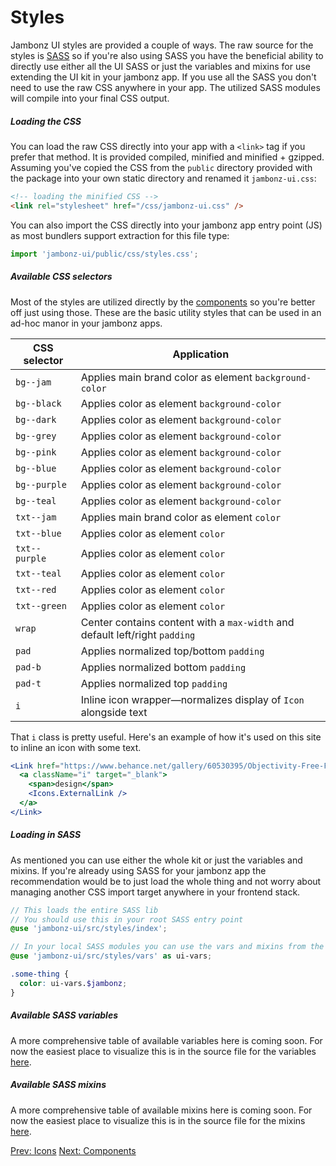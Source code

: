 # Styles

Jambonz UI styles are provided a couple of ways. The raw source for the styles is [SASS](https://sass-lang.com/) so if you're also using SASS you have the beneficial ability to directly use either all the UI SASS or just the variables and mixins for use extending the UI kit in your jambonz app. If you use all the SASS you don't need to use the raw CSS anywhere in your app. The utilized SASS modules will compile into your final CSS output.

##### Loading the CSS

You can load the raw CSS directly into your app with a `<link>` tag if you prefer that method. It is provided compiled, minified and minified + gzipped. Assuming you've copied the CSS from the `public` directory provided with the package into your own static directory and renamed it `jambonz-ui.css`:

```html
<!-- loading the minified CSS -->
<link rel="stylesheet" href="/css/jambonz-ui.css" />
```

You can also import the CSS directly into your jambonz app entry point (JS) as most bundlers support extraction for this file type:

```js
import 'jambonz-ui/public/css/styles.css';
```

##### Available CSS selectors

Most of the styles are utilized directly by the [components](/dacs/jambonz-ui/components/) so you're better off just using those. These are the basic utility styles that can be used in an ad-hoc manor in your jambonz apps.

| CSS selector | Application |
|--------------|-------------|
| `bg--jam` | Applies main brand color as element `background-color` |
| `bg--black` | Applies color as element `background-color` |
| `bg--dark` | Applies color as element `background-color` |
| `bg--grey` | Applies color as element `background-color` |
| `bg--pink` | Applies color as element `background-color` |
| `bg--blue` | Applies color as element `background-color` |
| `bg--purple` | Applies color as element `background-color` |
| `bg--teal` | Applies color as element `background-color` |
| `txt--jam` | Applies main brand color as element `color` |
| `txt--blue` | Applies color as element `color` |
| `txt--purple` | Applies color as element `color` |
| `txt--teal` | Applies color as element `color` |
| `txt--red` | Applies color as element `color` |
| `txt--green` | Applies color as element `color` |
| `wrap` | Center contains content with a `max-width` and default left/right `padding` |
| `pad` | Applies normalized top/bottom `padding` |
| `pad-b` | Applies normalized bottom `padding` |
| `pad-t` | Applies normalized top `padding` |
| `i` | Inline icon wrapper—normalizes display of `Icon` alongside text |

That `i` class is pretty useful. Here's an example of how it's used on this site to inline an icon with some text.

```jsx
<Link href="https://www.behance.net/gallery/60530395/Objectivity-Free-Font-Family">
  <a className="i" target="_blank">
    <span>design</span>
    <Icons.ExternalLink />
  </a>
</Link>
```


##### Loading in SASS

As mentioned you can use either the whole kit or just the variables and mixins. If you're already using SASS for your jambonz app the recommendation would be to just load the whole thing and not worry about managing another CSS import target anywhere in your frontend stack.

```scss
// This loads the entire SASS lib
// You should use this in your root SASS entry point
@use 'jambonz-ui/src/styles/index';

// In your local SASS modules you can use the vars and mixins from the UI library
@use 'jambonz-ui/src/styles/vars' as ui-vars;

.some-thing {
  color: ui-vars.$jambonz;
}
```

##### Available SASS variables

A more comprehensive table of available variables here is coming soon. For now the easiest place to visualize this is in the source file for the variables [here](https://github.com/jambonz/jambonz-ui/tree/main/src/styles/_vars.scss).


##### Available SASS mixins

A more comprehensive table of available mixins here is coming soon. For now the easiest place to visualize this is in the source file for the mixins [here](https://github.com/jambonz/jambonz-ui/tree/main/src/styles/_mixins.scss).


<p class="flex">
<a href="/docs/jambonz-ui/icons/">Prev: Icons</a>
<a href="/docs/jambonz-ui/components/">Next: Components</a>
</p>